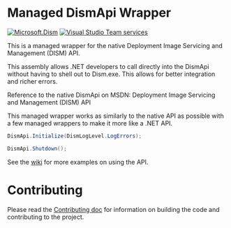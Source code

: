 # Managed DismApi Wrapper

[![Microsoft.Dism](https://img.shields.io/nuget/v/Microsoft.Dism.svg?maxAge=2592000)](https://www.nuget.org/packages/Microsoft.Dism) [![Visual Studio Team services](https://img.shields.io/vso/build/jeffkl/487e5200-8ecd-445c-9bc6-fa9864a67fc0/7.svg?maxAge=1800)]()

This is a managed wrapper for the native Deployment Image Servicing and Management (DISM) API. 

This assembly allows .NET developers to call directly into the DismApi without having to shell out to Dism.exe. This allows for better integration and richer errors. 

Reference to the native DismApi on MSDN: Deployment Image Servicing and Management (DISM) API

This managed wrapper works as similarly to the native API as possible with a few managed wrappers to make it more like a .NET API.

``` C#
DismApi.Initialize(DismLogLevel.LogErrors);

DismApi.Shutdown();
```

See the [wiki](https://github.com/josemesona/ManagedDism/wiki) for more examples on using the API.

# Contributing
Please read the [Contributing doc](CONTRIBUTING.md) for information on building the code and contributing to the project.
